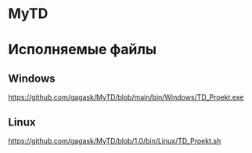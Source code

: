 # MyTD
# Исполняемые файлы
## Windows
https://github.com/gagask/MyTD/blob/main/bin/Windows/TD_Proekt.exe
## Linux
https://github.com/gagask/MyTD/blob/1.0/bin/Linux/TD_Proekt.sh

